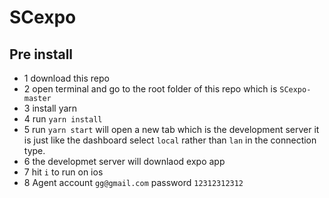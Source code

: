 # SCexpo
## Pre install
- 1 download this repo
- 2 open terminal and go to the root folder of this repo which is ``SCexpo-master``
- 3 install yarn 
- 4 run ``yarn install``
- 5 run ``yarn start`` will open a new tab which is the development server it is  just like the dashboard select ``local`` rather than ``lan`` in the connection type.
- 6 the developmet server will downlaod expo app 
- 7 hit ``i`` to run on ios
- 8 Agent account ``gg@gmail.com`` password ``12312312312``
